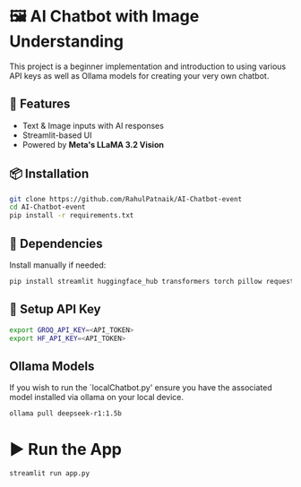 # 🖼️ AI Chatbot with Image Understanding  

This project is a beginner implementation and introduction to using various API keys as well as Ollama models for creating your very own chatbot.

## 🚀 Features  
- Text & Image inputs with AI responses  
- Streamlit-based UI  
- Powered by **Meta's LLaMA 3.2 Vision**  

## 📦 Installation  

```bash
git clone https://github.com/RahulPatnaik/AI-Chatbot-event
cd AI-Chatbot-event
pip install -r requirements.txt
```

## 🔧 Dependencies

Install manually if needed:

```bash
pip install streamlit huggingface_hub transformers torch pillow requests fireworks-ai
```

## 🔑 Setup API Key

```bash
export GROQ_API_KEY=<API_TOKEN>
export HF_API_KEY=<API_TOKEN>
```


## Ollama Models
If you wish to run the `localChatbot.py' ensure you have the associated model installed via ollama on your local device.

```bash
ollama pull deepseek-r1:1.5b
```

# ▶️ Run the App

```bash
streamlit run app.py
```





